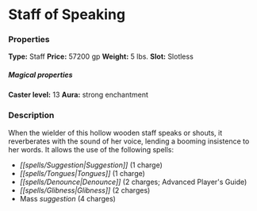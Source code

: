 ﻿---
Title: "Staff of Speaking"
Type: "Staff"
Price: "57200 gp"
Weight: "5 lbs."
Slot: "Slotless"
Caster level: "13"
Aura: "strong enchantment"
Description: |
  "When the wielder of this hollow wooden staff speaks or shouts, it reverberates with the sound of her voice, lending a booming insistence to her words. It allows the use of the following spells:"
Crafting cost: "28600 gp"
Sources: "['Ultimate Equipment']"
---

# Staff of Speaking

### Properties

**Type:** Staff **Price:** 57200 gp **Weight:** 5 lbs. **Slot:** Slotless

##### Magical properties

**Caster level:** 13 **Aura:** strong enchantment

### Description

When the wielder of this hollow wooden staff speaks or shouts, it reverberates with the sound of her voice, lending a booming insistence to her words. It allows the use of the following spells:

* _[[spells/Suggestion|Suggestion]]_ (1 charge)
* _[[spells/Tongues|Tongues]]_ (1 charge)
* _[[spells/Denounce|Denounce]]_ (2 charges; Advanced Player's Guide)
* _[[spells/Glibness|Glibness]]_ (2 charges)
* Mass _suggestion_ (4 charges)